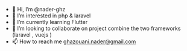 - 👋 Hi, I’m @nader-ghz
- 👀 I’m interested in php & laravel 
- 🌱 I’m currently learning Flutter
- 💞️ I’m looking to collaborate on project combine the two frameworks (laravel , vuejs ) 
- 📫 How to reach me ghazouani.nader@gmail.com

<!---
nader-ghz/nader-ghz is a ✨ special ✨ repository because its `README.md` (this file) appears on your GitHub profile.
You can click the Preview link to take a look at your changes.
--->
